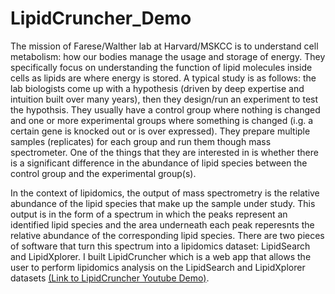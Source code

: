 # LipidCruncher_Demo

The mission of Farese/Walther lab at Harvard/MSKCC is to understand cell metabolism: how our bodies manage the usage and storage of energy. 
They specifically focus on understanding the function of lipid molecules inside cells as lipids are where energy is stored. 
A typical study is as follows: the lab biologists come up with a hypothesis (driven by deep expertise and intuition built over many years), 
then they design/run an experiment to test the hypothsis. 
They usually have a control group where nothing is changed and one or more experimental groups where something is changed 
(i.g. a certain gene is knocked out or is over expressed). They prepare multiple samples (replicates) for each group and run them though mass spectrometer. 
One of the things that they are interested in is whether there is a significant difference in the abundance of lipid species between the control group 
and the experimental group(s).

In the context of lipidomics, the output of mass spectrometry is the relative abundance of the lipid species that make up the sample under study. 
This output is in the form of a spectrum in which the peaks represent an identified lipid species and the area underneath each peak reperesnts 
the relative abundance of the corresponding lipid species. There are two pieces of software that turn this spectrum into a lipidomics dataset: 
LipidSearch and LipidXplorer. 
I built LipidCruncher which is a web app that allows the user to perform lipidomics analysis on the LipidSearch and LipidXplorer datasets 
[(Link to LipidCruncher Youtube Demo)](https://www.youtube.com/watch?v=KC4eLuwYw3A).

